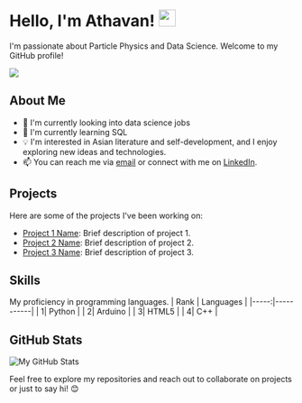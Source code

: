 <h1>
  Hello, I'm Athavan!
  <img src="https://media.giphy.com/media/hvRJCLFzcasrR4ia7z/giphy.gif" width="30px"/>
</h1>

I'm passionate about Particle Physics and Data Science. Welcome to my GitHub profile!
<div id="badges">
  <a href="https://www.linkedin.com/in/athavanramalingam/">
    <img src="https://img.shields.io/badge/LinkedIn-blue?logo=linkedin&logoColor=white&style=for-the-badge"/>
  <a/>
</div>
<img src="https://komarev.com/ghpvc/?username=gitavan&style=flat-square&color=blue" alt=""/>


## About Me

- 💼 I'm currently looking into data science jobs
- 🌱 I'm currently learning SQL
- 💡 I'm interested in Asian literature and self-development, and I enjoy exploring new ideas and technologies.
- 📫 You can reach me via [email](mailto:Athavan.R@gmail.com) or connect with me on [LinkedIn](https://www.linkedin.com/in/athavanramalingam/).

## Projects

Here are some of the projects I've been working on:

- [Project 1 Name](link-to-project-1): Brief description of project 1.
- [Project 2 Name](link-to-project-2): Brief description of project 2.
- [Project 3 Name](link-to-project-3): Brief description of project 3.

## Skills
My proficiency in programming languages.
| Rank | Languages |
|-----:|-----------|
|     1| Python    |
|     2| Arduino   |
|     3| HTML5     |
|     4| C++       |
  
<!--- Technologies/Frameworks:
- Tools: [List of Tools]-->

## GitHub Stats

![My GitHub Stats](https://github-readme-stats.vercel.app/api?username=gitavan&show_icons=true&theme=radical)


 Feel free to explore my repositories and reach out to collaborate on projects or just to say hi! 😊

